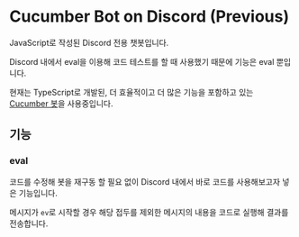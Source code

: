 # Cucumber Bot on Discord (Previous)

JavaScript로 작성된 Discord 전용 챗봇입니다.

Discord 내에서 eval을 이용해 코드 테스트를 할 때 사용했기 때문에
기능은 eval 뿐입니다.

현재는 TypeScript로 개발된, 더 효율적이고 더 많은 기능을 포함하고 있는
[Cucumber 봇](https://github.com/WhiteKr/Cucumber)을 사용중입니다.


## 기능

### eval
코드를 수정해 봇을 재구동 할 필요 없이 Discord 내에서 바로 코드를 사용해보고자 넣은 기능입니다.

메시지가 `ev`로 시작할 경우 해당 접두를 제외한 메시지의 내용을 코드로 실행해 결과를 전송합니다.
